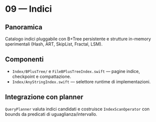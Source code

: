09 — Indici
===========

Panoramica
----------
Catalogo indici pluggabile con B+Tree persistente e strutture in-memory sperimentali (Hash, ART, SkipList, Fractal, LSM).

Componenti
----------
- `Index/BPlusTree/` e `FileBPlusTreeIndex.swift` — pagine indice, checkpoint e compattazione.
- `Index/AnyStringIndex.swift` — selettore runtime di implementazioni.

Integrazione con planner
------------------------
`QueryPlanner` valuta indici candidati e costruisce `IndexScanOperator` con bounds da predicati di uguaglianza/intervallo.

